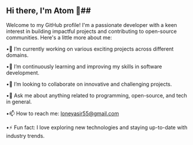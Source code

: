## Hi there, I'm Atom 👋##

Welcome to my GitHub profile! I'm a passionate developer with a keen interest in building impactful projects and contributing to open-source communities. Here's a little more about me:



•🔭 I’m currently working on various exciting projects across different domains.

•🌱 I’m continuously learning and improving my skills in software development.

•👯 I’m looking to collaborate on innovative and challenging projects.

•💬 Ask me about anything related to programming, open-source, and tech in general.

•📫 How to reach me: loneyasir55@gmail.com

•⚡ Fun fact: I love exploring new technologies and staying up-to-date with industry trends.